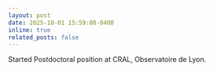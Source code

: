 ```yaml
---
layout: post
date: 2025-10-01 15:59:00-0400
inline: true
related_posts: false
---
```


Started Postdoctoral position at CRAL, Observatoire de Lyon.
